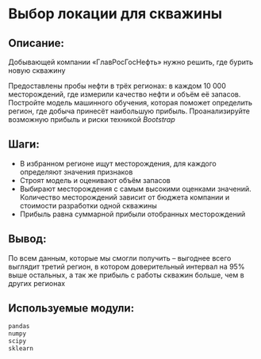 # Выбор локации для скважины

## Описание:

Добывающей компании «ГлавРосГосНефть» нужно решить, где бурить новую скважину

Предоставлены пробы нефти в трёх регионах: в каждом 10 000 месторождений, где измерили качество нефти и объём её запасов. Постройте модель машинного обучения, которая поможет определить регион, где добыча принесёт наибольшую прибыль. Проанализируйте возможную прибыль и риски техникой *Bootstrap*

## Шаги:
- В избранном регионе ищут месторождения, для каждого определяют значения признаков
- Строят модель и оценивают объём запасов
- Выбирают месторождения с самым высокими оценками значений. Количество месторождений зависит от бюджета компании и стоимости разработки одной скважины
- Прибыль равна суммарной прибыли отобранных месторождений

## Вывод:

По всем данным, которые мы смогли получить – выгоднее всего выглядит третий регион, в котором доверительный интервал на 95% выше остальных, а так же прибыль с работы скважин больше, чем в других регионах

## Используемые модули:

```python
pandas
numpy
scipy
sklearn
```